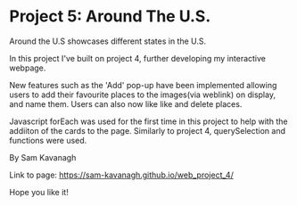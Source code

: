 # Project 5: Around The U.S.
Around the U.S showcases different states in the U.S.

In this project I've built on project 4, further developing my interactive webpage. 

New features such as the 'Add' pop-up have been implemented allowing users to add their favourite places to the images(via weblink) on display, and name them. Users can also now like like and delete places.

Javascript forEach was used for the first time in this project to help with the addiiton of the cards to the page. Similarly to project 4, querySelection and functions were used.

By Sam Kavanagh

Link to page: https://sam-kavanagh.github.io/web_project_4/

Hope you like it!

